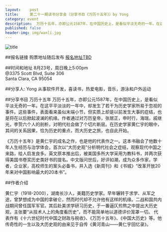 ```yaml
---
layout:    post
title:     第二十一期读书分享会（分享书目《万历十五年》）by Yong 
category: event 
description:  万历十五年，亦即公元1587年，在中国历史上，是看似平淡无奇的一年。在这平平淡淡的一年中，却发生了若干为历史学家所易于忽视的事件。这些事件，表面看来虽似末端小节，但实质上却是以前发生大事的症结，也是将在以后掀起波澜的机缘。
published: false
header-img: img/wanli.jpg 
---
```


![title](http://lib.cufe.edu.cn/upload_files/article/34/7_20150625050250_20150625%E4%B8%87%E5%8E%86%E5%8D%81%E4%BA%94%E5%B9%B4.jpg)

##报名链接
购票地址随后发布
[报名地址TBD]()

##时间和地址
8月23号，周日晚上5:00pm <br>
@3375 Scott Blvd, Suite 306  
Santa Clara, CA 95054

##分享人: Yong 
从事软件开发，喜读书，热爱电影，音乐，游泳和户外运动

##分享书目 万历十五年
万历十五年，亦即公元1587年，在中国历史上，是看似平淡无奇的一年。在这平平淡淡的一年中，却发生了若干为历史学家所易于忽视的事件。这些事件，表面看来虽似末端小节，但实质上却是以前发生大事的症结，也是将在以后掀起波澜的机缘。作者通过对万历皇帝，张居正，申时行，海瑞，戚继光，李贽六个人的剖析，对明代社会做了个切片断层。在历史学家黄仁宇的眼中，其间的关系因果，恰为历史的重点，而大历史之旅，也自此开始。

《万历十五年》是黄仁宇的成名之作，也是他的代表作之一。这本书融会了他数十年人生经历与治学体会，首次以“大历史观”分析明代社会之症结，观察现代中国之来路，给人启发良多。英文原本推出后，被美国多所大学采用为教科书，并两次获得美国书卷奖历史类好书的提名。中文版问世后，好评如潮，成为众多作家，学者，企业家，高校师生的案头必备书，并入选《新周刊》和《书城》“改革开放20年来对中国影响最大的20本书”。
 
##作者介绍 

黄仁宇（1918-2000），湖南长沙人，美籍历史学家。早年辗转于求学、从军之途，曾梦想成为中国的拿破仑，然而时代却不允许他有这样的机缘。二战和国共内战期间曾任国军军官。其后赴美求学研习历史，于一番逼仄煎熬之中提出大历史观，主张要“从技术人上的角度看历史”，而不能简单地以道德评价笼罩一切。
代表作有《十六世纪时代中国之财政与税收》、《万历十五年》、《中国大历史》等。他传奇性的一生以及大历史观的由来见于自传《黄河青山——黄仁宇回忆录》。
